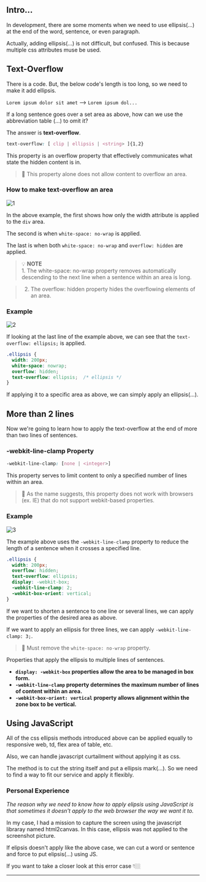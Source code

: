 ## Intro...
In development, there are some moments when we need to use ellipsis(...) at the end of the word, sentence, or even paragraph. 

Actually, adding ellipsis(...) is not difficult, but confused. This is because multiple css attributes muse be used.

## Text-Overflow
There is a code. But, the below code's length is too long, so we need to make it add ellipsis.

`Lorem ipsum dolor sit amet` --> `Lorem ipsum dol...`

If a long sentence goes over a set area as above, how can we use the abbreviation table (...) to omit it?

The answer is **text-overflow**.

```css
text-overflow: [ clip | ellipsis | <string> ]{1,2}
```

This property is an overflow property that effectively communicates what state the hidden content is in.

> 🚨 This property alone does not allow content to overflow an area.

### How to make text-overflow an area
![1](https://github.com/jinscodes/Blog_nextJS/assets/87598134/22df076b-6f3e-45ad-a9a6-498b2d9bf7ab)

In the above example, the first shows how only the width attribute is applied to the `div` area.

The second is when `white-space: no-wrap` is applied.

The last is when both `white-space: no-wrap` and `overflow: hidden` are applied.

> 💡 **NOTE**   
	1. The white-space: no-wrap property removes automatically descending to the next line when a sentence within an area is long.

>	2. The overflow: hidden property hides the overflowing elements of an area.

### Example
![2](https://github.com/jinscodes/Blog_nextJS/assets/87598134/6f3bb24c-c806-4edc-a62f-e2290b6142ad)

If looking at the last line of the example above, we can see that the `text-overflow: ellipsis;` is applied. 

```css
.ellipsis {
  width: 200px;
  white-space: nowrap;
  overflow: hidden;
  text-overflow: ellipsis;  /* ellipsis */
}
```

If applying it to a specific area as above, we can simply apply an ellipsis(...).

## More than 2 lines
Now we're going to learn how to apply the text-overflow at the end of more than two lines of sentences.

### -webkit-line-clamp Property

```css
-webkit-line-clamp: [none | <integer>]
```

This property serves to limit content to only a specified number of lines within an area.

> 🚨 As the name suggests, this property does not work with browsers (ex. IE) that do not support webkit-based properties.


### Example
![3](https://github.com/jinscodes/Blog_nextJS/assets/87598134/e82a2f9d-723d-4982-b04c-350f30b29668)

The example above uses the `-webkit-line-clamp` property to reduce the length of a sentence when it crosses a specified line.

```css
.ellipsis {
  width: 200px;
  overflow: hidden;
  text-overflow: ellipsis;
  display: -webkit-box;
  -webkit-line-clamp: 2;
  -webkit-box-orient: vertical;
}
```

If we want to shorten a sentence to one line or several lines, we can apply the properties of the desired area as above. 

If we want to apply an ellipsis for three lines, we can apply `-webkit-line-clamp: 3;`.

> 🚨 Must remove the `white-space: no-wrap` property.

Properties that apply the ellipsis to multiple lines of sentences.

- **`display: -webkit-box` properties allow the area to be managed in box form.**
- **`-webkit-line-clamp` property determines the maximum number of lines of content within an area.**
- **`-webkit-box-orient: vertical` property allows alignment within the zone box to be vertical.**

## Using JavaScript
All of the css ellipsis methods introduced above can be applied equally to responsive web, td, flex area of table, etc.

Also, we can handle javascript curtailment without applying it as css.

The method is to cut the string itself and put a ellipsis mark(...). So we need to find a way to fit our service and apply it flexibly.

### Personal Experience
*The reason why we need to know how to apply elipsis using JavaScript is that sometimes it doesn't apply to the web browser the way we want it to.*

In my case, I had a mission to capture the screen using the javascript libraray named html2canvas. In this case, ellipsis was not applied to the screenshot picture.

If elipsis doesn't apply like the above case, we can cut a word or sentence and force to put elipsis(...) using JS.

If you want to take a closer look at this error case 👇🏼

[]()

---
[](https://deeplify.dev/front-end/markup/text-ellipsis)